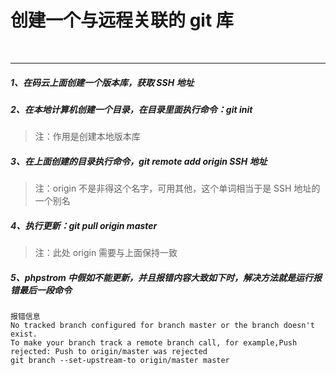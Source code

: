 # 创建一个与远程关联的 git 库

<br>

---

##### 1、在码云上面创建一个版本库，获取 SSH 地址

##### 2、在本地计算机创建一个目录，在目录里面执行命令：git init

> 注：作用是创建本地版本库

##### 3、在上面创建的目录执行命令，git remote add origin SSH 地址

> 注：origin 不是非得这个名字，可用其他，这个单词相当于是 SSH 地址的一个别名

##### 4、执行更新：git pull origin master

> 注：此处 origin 需要与上面保持一致

##### 5、phpstrom 中假如不能更新，并且报错内容大致如下时，解决方法就是运行报错最后一段命令

```
报错信息
No tracked branch configured for branch master or the branch doesn't exist.
To make your branch track a remote branch call, for example,Push rejected: Push to origin/master was rejected
git branch --set-upstream-to origin/master master
```
